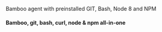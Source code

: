 Bamboo agent with preinstalled GIT, Bash, Node 8 and NPM

#### Bamboo, git, bash, curl, node & npm all-in-one
